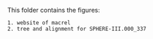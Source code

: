 This folder contains the figures:
    
    1. website of macrel 
    2. tree and alignment for SPHERE-III.000_337
